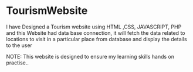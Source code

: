 # TourismWebsite
I have Designed a Tourism website using HTML ,CSS, JAVASCRIPT, PHP 
and this Website had data base connection, it will fetch the data related to locations to visit in a particular place from database and display the details to the user

NOTE: This website is designed to ensure my learning skills hands on practise.. 

